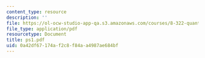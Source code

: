 ```yaml
---
content_type: resource
description: ''
file: https://ol-ocw-studio-app-qa.s3.amazonaws.com/courses/8-322-quantum-theory-ii-spring-2003/0a42df67174af2c8f84aa4987ae684bf_ps1.pdf
file_type: application/pdf
resourcetype: Document
title: ps1.pdf
uid: 0a42df67-174a-f2c8-f84a-a4987ae684bf
---
```

